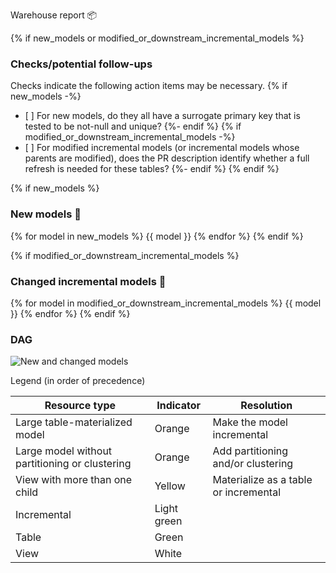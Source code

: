 Warehouse report 📦

{% if new_models or modified_or_downstream_incremental_models %}

### Checks/potential follow-ups

Checks indicate the following action items may be necessary.
{% if new_models -%}

- \[ \] For new models, do they all have a surrogate primary key that is tested to be not-null and unique?
  {%- endif %}
  {% if modified_or_downstream_incremental_models -%}
- \[ \] For modified incremental models (or incremental models whose parents are modified), does the PR description identify whether a full refresh is needed for these tables?
  {%- endif %}
  {% endif %}

{% if new_models %}

### New models 🌱

{% for model in new_models %}
{{ model }}
{% endfor %}
{% endif %}

{% if modified_or_downstream_incremental_models %}

### Changed incremental models 🔀

{% for model in modified_or_downstream_incremental_models %}
{{ model }}
{% endfor %}
{% endif %}

### DAG

![](./dag.png "New and changed models")

Legend (in order of precedence)

| Resource type                                  | Indicator   | Resolution                            |
|------------------------------------------------|-------------|---------------------------------------|
| Large table-materialized model                 | Orange      | Make the model incremental            |
| Large model without partitioning or clustering | Orange      | Add partitioning and/or clustering    |
| View with more than one child                  | Yellow      | Materialize as a table or incremental |
| Incremental                                    | Light green |                                       |
| Table                                          | Green       |                                       |
| View                                           | White       |                                       |
